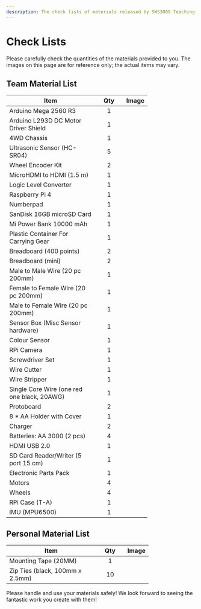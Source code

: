 ```yaml
---
description: The check lists of materials released by SWS3009 Teaching Team
---
```


# Check Lists

Please carefully check the quantities of the materials provided to you. The images on this page are for reference only; the actual items may vary.

## Team Material List

<table><thead><tr><th width="219">Item</th><th width="60" align="center">Qty</th><th align="center">Image</th></tr></thead><tbody><tr><td>Arduino Mega 2560 R3</td><td align="center">1</td><td align="center"><img src=".gitbook/assets/image.png" alt="" data-size="original"></td></tr><tr><td>Arduino L293D DC Motor Driver Shield</td><td align="center">1</td><td align="center"><img src=".gitbook/assets/image (1).png" alt="" data-size="original"></td></tr><tr><td>4WD  Chassis</td><td align="center">1</td><td align="center"><img src=".gitbook/assets/image (2).png" alt="" data-size="original"></td></tr><tr><td>Ultrasonic Sensor (HC-SR04)</td><td align="center">5</td><td align="center"><img src=".gitbook/assets/image (3).png" alt="" data-size="original"></td></tr><tr><td>Wheel Encoder Kit</td><td align="center">2</td><td align="center"><img src=".gitbook/assets/image (4).png" alt="" data-size="original"></td></tr><tr><td>MicroHDMI to HDMI (1.5 m)</td><td align="center">1</td><td align="center"><img src=".gitbook/assets/image (5).png" alt="" data-size="original"></td></tr><tr><td>Logic Level Converter</td><td align="center">1</td><td align="center"><img src=".gitbook/assets/image (6).png" alt="" data-size="original"></td></tr><tr><td>Raspberry Pi 4</td><td align="center">1</td><td align="center"><img src=".gitbook/assets/image (7).png" alt="" data-size="original"></td></tr><tr><td>Numberpad</td><td align="center">1</td><td align="center"><img src=".gitbook/assets/image (8).png" alt="" data-size="original"></td></tr><tr><td>SanDisk 16GB microSD Card</td><td align="center">1</td><td align="center"><img src=".gitbook/assets/1718352503142.png" alt="" data-size="original"></td></tr><tr><td>Mi Power Bank 10000 mAh</td><td align="center">1</td><td align="center"><img src=".gitbook/assets/image (10).png" alt="" data-size="original"></td></tr><tr><td>Plastic Container For Carrying Gear</td><td align="center">1</td><td align="center"><img src=".gitbook/assets/image (12).png" alt="" data-size="original"></td></tr><tr><td>Breadboard (400 points)</td><td align="center">2</td><td align="center"><img src=".gitbook/assets/image (14).png" alt="" data-size="original"></td></tr><tr><td>Breadboard (mini)</td><td align="center">2</td><td align="center"><img src=".gitbook/assets/image (15).png" alt="" data-size="original"></td></tr><tr><td>Male to Male Wire (20 pc 200mm)</td><td align="center">1</td><td align="center"><img src=".gitbook/assets/image (16).png" alt="" data-size="original"></td></tr><tr><td>Female to Female Wire (20 pc 200mm)</td><td align="center">1</td><td align="center"><img src=".gitbook/assets/image (17).png" alt="" data-size="original"></td></tr><tr><td>Male to Female Wire (20 pc 200mm)</td><td align="center">1</td><td align="center"><img src=".gitbook/assets/image (18).png" alt="" data-size="original"></td></tr><tr><td>Sensor Box (Misc Sensor hardware)</td><td align="center">1</td><td align="center"><img src=".gitbook/assets/image (19).png" alt="" data-size="original"></td></tr><tr><td>Colour Sensor</td><td align="center">1</td><td align="center"><img src=".gitbook/assets/image (22).png" alt="" data-size="original"></td></tr><tr><td>RPi Camera</td><td align="center">1</td><td align="center"><img src=".gitbook/assets/image (23).png" alt="" data-size="original"></td></tr><tr><td>Screwdriver Set</td><td align="center">1</td><td align="center"><img src=".gitbook/assets/image (24).png" alt="" data-size="original"></td></tr><tr><td>Wire Cutter</td><td align="center">1</td><td align="center"><img src=".gitbook/assets/image (27).png" alt="" data-size="original"></td></tr><tr><td>Wire  Stripper</td><td align="center">1</td><td align="center"><img src=".gitbook/assets/image (25).png" alt="" data-size="original"></td></tr><tr><td>Single Core Wire (one red one black, 20AWG)</td><td align="center">1</td><td align="center"><img src=".gitbook/assets/image (30).png" alt="" data-size="original"></td></tr><tr><td>Protoboard</td><td align="center">2</td><td align="center"><img src=".gitbook/assets/image (33).png" alt="" data-size="original"></td></tr><tr><td>8 * AA Holder with Cover</td><td align="center">1</td><td align="center"><img src=".gitbook/assets/image (34).png" alt="" data-size="original"></td></tr><tr><td>Charger</td><td align="center">2</td><td align="center"><img src=".gitbook/assets/image (35).png" alt="" data-size="original"></td></tr><tr><td>Batteries: AA 3000 (2 pcs)</td><td align="center">4</td><td align="center"><img src=".gitbook/assets/image (36).png" alt="" data-size="original"></td></tr><tr><td>HDMI USB 2.0</td><td align="center">1</td><td align="center"><img src=".gitbook/assets/image (37).png" alt="" data-size="original"></td></tr><tr><td>SD Card Reader/Writer (5 port 15 cm)</td><td align="center">1</td><td align="center"><img src=".gitbook/assets/image (39).png" alt="" data-size="original"></td></tr><tr><td>Electronic Parts Pack</td><td align="center">1</td><td align="center"><img src=".gitbook/assets/image (40).png" alt="" data-size="original"></td></tr><tr><td>Motors</td><td align="center">4</td><td align="center"><img src=".gitbook/assets/image (41).png" alt="" data-size="original"></td></tr><tr><td>Wheels</td><td align="center">4</td><td align="center"><img src=".gitbook/assets/image (42).png" alt="" data-size="original"></td></tr><tr><td>RPi Case (T-A)</td><td align="center">1</td><td align="center"><img src=".gitbook/assets/image (43).png" alt="" data-size="original"></td></tr><tr><td>IMU (MPU6500)</td><td align="center">1</td><td align="center"><img src=".gitbook/assets/image (44).png" alt="" data-size="original"></td></tr></tbody></table>

## Personal Material List

<table><thead><tr><th width="222">Item</th><th width="60" align="center">Qty</th><th align="center">Image</th></tr></thead><tbody><tr><td>Mounting Tape (20MM)</td><td align="center">1</td><td align="center"><img src=".gitbook/assets/image (45).png" alt="" data-size="original"></td></tr><tr><td>Zip Ties (black, 100mm x 2.5mm)</td><td align="center">10</td><td align="center"><img src=".gitbook/assets/image (47).png" alt="" data-size="original"></td></tr></tbody></table>

Please handle and use your materials safely! We look forward to seeing the fantastic work you create with them!

